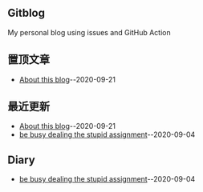 ## Gitblog
My personal blog using issues and GitHub Action
## 置顶文章
- [About this blog](https://github.com/William-Wang1988/gitblog/issues/10)--2020-09-21
## 最近更新
- [About this blog](https://github.com/William-Wang1988/gitblog/issues/10)--2020-09-21
- [be busy dealing the stupid assignment](https://github.com/William-Wang1988/gitblog/issues/9)--2020-09-04
## Diary
- [be busy dealing the stupid assignment](https://github.com/William-Wang1988/gitblog/issues/9)--2020-09-04
